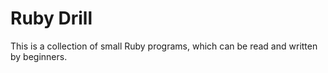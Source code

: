 # Ruby Drill

This is a collection of small Ruby programs, which can be read and written by beginners.

